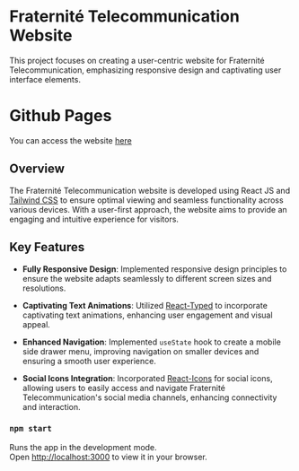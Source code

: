 # Fraternité Telecommunication Website

This project focuses on creating a user-centric website for Fraternité Telecommunication, emphasizing responsive design and captivating user interface elements.

# Github Pages
You can access the website [here](https://fawazsapa.github.io/FraterniteTelecommunication/)

## Overview

The Fraternité Telecommunication website is developed using React JS and [Tailwind CSS](https://tailwindcss.com/) to ensure optimal viewing and seamless functionality across various devices. With a user-first approach, the website aims to provide an engaging and intuitive experience for visitors.

## Key Features

- **Fully Responsive Design**: Implemented responsive design principles to ensure the website adapts seamlessly to different screen sizes and resolutions.
  
- **Captivating Text Animations**: Utilized [React-Typed](https://www.npmjs.com/package/react-typed) to incorporate captivating text animations, enhancing user engagement and visual appeal.

- **Enhanced Navigation**: Implemented `useState` hook to create a mobile side drawer menu, improving navigation on smaller devices and ensuring a smooth user experience.

- **Social Icons Integration**: Incorporated [React-Icons](https://react-icons.github.io/react-icons/) for social icons, allowing users to easily access and navigate Fraternité Telecommunication's social media channels, enhancing connectivity and interaction.


### `npm start`

Runs the app in the development mode.\
Open [http://localhost:3000](http://localhost:3000) to view it in your browser.




